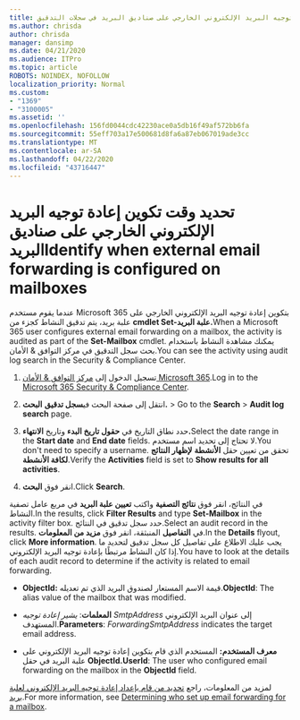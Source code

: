 ```yaml
---
title: تحديد إعادة توجيه البريد الإلكتروني الخارجي على صناديق البريد في سجلات التدقيق
ms.author: chrisda
author: chrisda
manager: dansimp
ms.date: 04/21/2020
ms.audience: ITPro
ms.topic: article
ROBOTS: NOINDEX, NOFOLLOW
localization_priority: Normal
ms.custom:
- "1369"
- "3100005"
ms.assetid: ''
ms.openlocfilehash: 156fd0044cdc42230ace0a5db16f49af572bb6fa
ms.sourcegitcommit: 55eff703a17e500681d8fa6a87eb067019ade3cc
ms.translationtype: MT
ms.contentlocale: ar-SA
ms.lasthandoff: 04/22/2020
ms.locfileid: "43716447"
---
```

# <a name="identify-when-external-email-forwarding-is-configured-on-mailboxes"></a><span data-ttu-id="c64ee-102">تحديد وقت تكوين إعادة توجيه البريد الإلكتروني الخارجي على صناديق البريد</span><span class="sxs-lookup"><span data-stu-id="c64ee-102">Identify when external email forwarding is configured on mailboxes</span></span>

<span data-ttu-id="c64ee-103">عندما يقوم مستخدم Microsoft 365 بتكوين إعادة توجيه البريد الإلكتروني الخارجي على علبة بريد، يتم تدقيق النشاط كجزء من **cmdlet Set-علبة البريد.**</span><span class="sxs-lookup"><span data-stu-id="c64ee-103">When a Microsoft 365 user configures external email forwarding on a mailbox, the activity is audited as part of the **Set-Mailbox** cmdlet.</span></span> <span data-ttu-id="c64ee-104">يمكنك مشاهدة النشاط باستخدام بحث سجل التدقيق في مركز التوافق & الأمان.</span><span class="sxs-lookup"><span data-stu-id="c64ee-104">You can see the activity using audit log search in the Security & Compliance Center.</span></span>

1. <span data-ttu-id="c64ee-105">تسجيل الدخول إلى [مركز التوافق & الأمان Microsoft 365](https://protection.office.com/).</span><span class="sxs-lookup"><span data-stu-id="c64ee-105">Log in to the [Microsoft 365 Security & Compliance Center](https://protection.office.com/).</span></span>

2. <span data-ttu-id="c64ee-106">انتقل إلى صفحة البحث في**سجل تدقيق** **البحث.** > </span><span class="sxs-lookup"><span data-stu-id="c64ee-106">Go to the **Search** > **Audit log search** page.</span></span>

3. <span data-ttu-id="c64ee-107">حدد نطاق التاريخ في **حقول تاريخ البدء** وتاريخ **الانتهاء.**</span><span class="sxs-lookup"><span data-stu-id="c64ee-107">Select the date range in the **Start date** and **End date** fields.</span></span> <span data-ttu-id="c64ee-108">لا تحتاج إلى تحديد اسم مستخدم.</span><span class="sxs-lookup"><span data-stu-id="c64ee-108">You don't need to specify a username.</span></span> <span data-ttu-id="c64ee-109">تحقق من تعيين حقل **الأنشطة** **لإظهار النتائج لكافة الأنشطة**.</span><span class="sxs-lookup"><span data-stu-id="c64ee-109">Verify the **Activities** field is set to **Show results for all activities**.</span></span>

4. <span data-ttu-id="c64ee-110">انقر فوق **البحث**.</span><span class="sxs-lookup"><span data-stu-id="c64ee-110">Click **Search**.</span></span>

<span data-ttu-id="c64ee-111">في النتائج، انقر فوق **نتائج التصفية** واكتب **تعيين علبة البريد** في مربع عامل تصفية النشاط.</span><span class="sxs-lookup"><span data-stu-id="c64ee-111">In the results, click **Filter Results** and type **Set-Mailbox** in the activity filter box.</span></span> <span data-ttu-id="c64ee-112">حدد سجل تدقيق في النتائج.</span><span class="sxs-lookup"><span data-stu-id="c64ee-112">Select an audit record in the results.</span></span> <span data-ttu-id="c64ee-113">في **التفاصيل** المنبثقة، انقر فوق **مزيد من المعلومات**.</span><span class="sxs-lookup"><span data-stu-id="c64ee-113">In the **Details** flyout, click **More information**.</span></span> <span data-ttu-id="c64ee-114">يجب عليك الاطلاع على تفاصيل كل سجل تدقيق لتحديد ما إذا كان النشاط مرتبطًا بإعادة توجيه البريد الإلكتروني.</span><span class="sxs-lookup"><span data-stu-id="c64ee-114">You have to look at the details of each audit record to determine if the activity is related to email forwarding.</span></span>

- <span data-ttu-id="c64ee-115">**ObjectId:** قيمة الاسم المستعار لصندوق البريد الذي تم تعديله.</span><span class="sxs-lookup"><span data-stu-id="c64ee-115">**ObjectId**: The alias value of the mailbox that was modified.</span></span>

- <span data-ttu-id="c64ee-116">**المعلمات**: _يشير إعادة توجيه SmtpAddress_ إلى عنوان البريد الإلكتروني المستهدف.</span><span class="sxs-lookup"><span data-stu-id="c64ee-116">**Parameters**: _ForwardingSmtpAddress_ indicates the target email address.</span></span>

- <span data-ttu-id="c64ee-117">**معرف المستخدم:** المستخدم الذي قام بتكوين إعادة توجيه البريد الإلكتروني على علبة البريد في حقل **ObjectId.**</span><span class="sxs-lookup"><span data-stu-id="c64ee-117">**UserId**: The user who configured email forwarding on the mailbox in the **ObjectId** field.</span></span>

<span data-ttu-id="c64ee-118">لمزيد من المعلومات، راجع [تحديد من قام بإعداد إعادة توجيه البريد الإلكتروني لعلبة بريد](https://docs.microsoft.com/office365/securitycompliance/auditing-troubleshooting-scenarios#determining-who-set-up-email-forwarding-for-a-mailbox).</span><span class="sxs-lookup"><span data-stu-id="c64ee-118">For more information, see [Determining who set up email forwarding for a mailbox](https://docs.microsoft.com/office365/securitycompliance/auditing-troubleshooting-scenarios#determining-who-set-up-email-forwarding-for-a-mailbox).</span></span>

